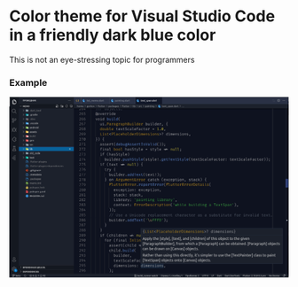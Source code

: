# Color theme for Visual Studio Code in a friendly dark blue color
This is not an eye-stressing topic for programmers

### Example

![Example](https://raw.githubusercontent.com/gorkovv/vs-classic-dark-blue/main/pic1.png)

